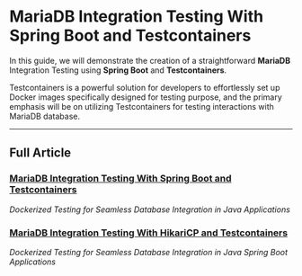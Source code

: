 # MariaDB Integration Testing With Spring Boot and Testcontainers

In this guide, we will demonstrate the creation of a straightforward **MariaDB** Integration Testing using **Spring Boot** and **Testcontainers**.

Testcontainers is a powerful solution for developers to effortlessly set up Docker images specifically designed for testing purpose,
and the primary emphasis will be on utilizing Testcontainers for testing interactions with MariaDB database.

-----------

## Full Article
### [MariaDB Integration Testing With Spring Boot and Testcontainers](https://medium.com/gitconnected/mariadb-integration-test-with-springboot-and-testcontainers-0d6011413b2e)
_Dockerized Testing for Seamless Database Integration in Java Applications_

### [MariaDB Integration Testing With HikariCP and Testcontainers](https://medium.com/gitconnected/mariadb-integration-test-with-hikaricp-and-testcontainers-8b9a2e36f909)
_Dockerized Testing for Seamless Database Integration in Java Spring Boot Applications_
